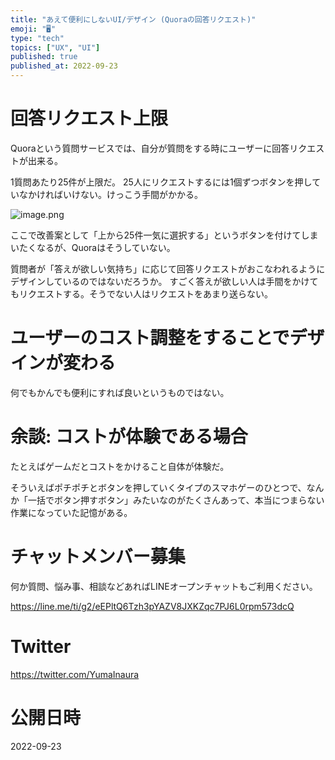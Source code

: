 ```yaml
---
title: "あえて便利にしないUI/デザイン (Quoraの回答リクエスト)"
emoji: "🖥"
type: "tech"
topics: ["UX", "UI"]
published: true
published_at: 2022-09-23
---
```


# 回答リクエスト上限

Quoraという質問サービスでは、自分が質問をする時にユーザーに回答リクエストが出来る。

1質問あたり25件が上限だ。
25人にリクエストするには1個ずつボタンを押していなかければいけない。けっこう手間がかかる。

![image.png](https://qiita-image-store.s3.ap-northeast-1.amazonaws.com/0/89618/e080e637-20cd-f0da-9208-374ccf7e6966.png)


ここで改善案として「上から25件一気に選択する」というボタンを付けてしまいたくなるが、Quoraはそうしていない。

質問者が「答えが欲しい気持ち」に応じて回答リクエストがおこなわれるようにデザインしているのではないだろうか。
すごく答えが欲しい人は手間をかけてもリクエストする。そうでない人はリクエストをあまり送らない。

# ユーザーのコスト調整をすることでデザインが変わる

何でもかんでも便利にすれば良いというものではない。

# 余談: コストが体験である場合

たとえばゲームだとコストをかけること自体が体験だ。

そういえばポチポチとボタンを押していくタイプのスマホゲーのひとつで、なんか「一括でボタン押すボタン」みたいなのがたくさんあって、本当につまらない作業になっていた記憶がある。

# チャットメンバー募集


何か質問、悩み事、相談などあればLINEオープンチャットもご利用ください。

https://line.me/ti/g2/eEPltQ6Tzh3pYAZV8JXKZqc7PJ6L0rpm573dcQ


# Twitter

https://twitter.com/YumaInaura



# 公開日時

2022-09-23

